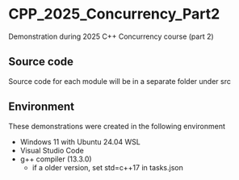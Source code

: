 # CPP_2025_Concurrency_Part2
Demonstration during 2025 C++ Concurrency course (part 2)

## Source code
Source code for each module will be in a separate folder under src

## Environment
These demonstrations were created in the following environment  
- Windows 11 with Ubuntu 24.04 WSL
- Visual Studio Code
- g++ compiler (13.3.0) 
	- if a older version, set std=c++17 in tasks.json


